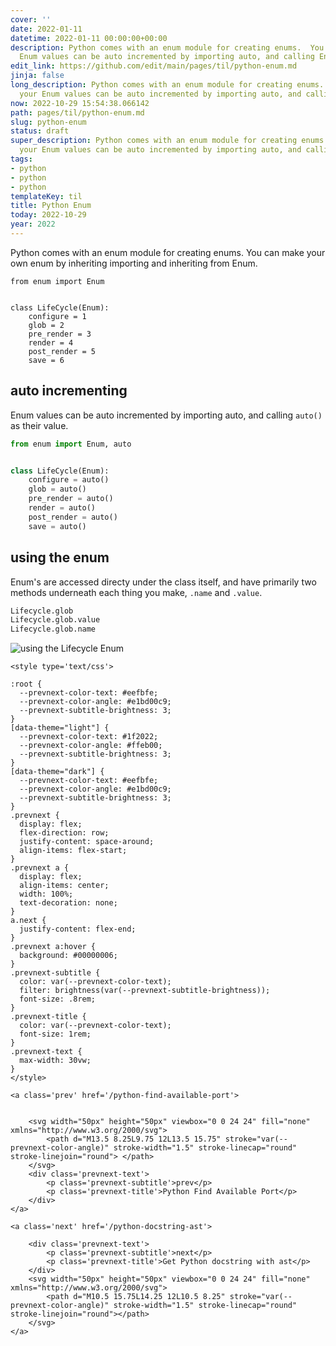 ```yaml
---
cover: ''
date: 2022-01-11
datetime: 2022-01-11 00:00:00+00:00
description: Python comes with an enum module for creating enums.  You can make your
  Enum values can be auto incremented by importing auto, and calling Enum
edit_link: https://github.com/edit/main/pages/til/python-enum.md
jinja: false
long_description: Python comes with an enum module for creating enums.  You can make
  your Enum values can be auto incremented by importing auto, and calling Enum
now: 2022-10-29 15:54:38.066142
path: pages/til/python-enum.md
slug: python-enum
status: draft
super_description: Python comes with an enum module for creating enums.  You can make
  your Enum values can be auto incremented by importing auto, and calling Enum
tags:
- python
- python
- python
templateKey: til
title: Python Enum
today: 2022-10-29
year: 2022
---
```


Python comes with an enum module for creating enums.  You can make your
own enum by inheriting importing and inheriting from Enum.

```
from enum import Enum


class LifeCycle(Enum):
    configure = 1
    glob = 2
    pre_render = 3
    render = 4
    post_render = 5
    save = 6
```

## auto incrementing

Enum values can be auto incremented by importing auto, and calling
`auto()` as their value.

``` python
from enum import Enum, auto


class LifeCycle(Enum):
    configure = auto()
    glob = auto()
    pre_render = auto()
    render = auto()
    post_render = auto()
    save = auto()
```

## using the enum

Enum's are accessed directy under the class itself, and have primarily
two methods underneath each thing you make, `.name` and `.value`.

``` python
Lifecycle.glob
Lifecycle.glob.value
Lifecycle.glob.name
```

![using the Lifecycle Enum](https://images.waylonwalker.com/using-lifecycle-enum.png)
<div class='prevnext'>

    <style type='text/css'>

    :root {
      --prevnext-color-text: #eefbfe;
      --prevnext-color-angle: #e1bd00c9;
      --prevnext-subtitle-brightness: 3;
    }
    [data-theme="light"] {
      --prevnext-color-text: #1f2022;
      --prevnext-color-angle: #ffeb00;
      --prevnext-subtitle-brightness: 3;
    }
    [data-theme="dark"] {
      --prevnext-color-text: #eefbfe;
      --prevnext-color-angle: #e1bd00c9;
      --prevnext-subtitle-brightness: 3;
    }
    .prevnext {
      display: flex;
      flex-direction: row;
      justify-content: space-around;
      align-items: flex-start;
    }
    .prevnext a {
      display: flex;
      align-items: center;
      width: 100%;
      text-decoration: none;
    }
    a.next {
      justify-content: flex-end;
    }
    .prevnext a:hover {
      background: #00000006;
    }
    .prevnext-subtitle {
      color: var(--prevnext-color-text);
      filter: brightness(var(--prevnext-subtitle-brightness));
      font-size: .8rem;
    }
    .prevnext-title {
      color: var(--prevnext-color-text);
      font-size: 1rem;
    }
    .prevnext-text {
      max-width: 30vw;
    }
    </style>
    
    <a class='prev' href='/python-find-available-port'>
    

        <svg width="50px" height="50px" viewbox="0 0 24 24" fill="none" xmlns="http://www.w3.org/2000/svg">
            <path d="M13.5 8.25L9.75 12L13.5 15.75" stroke="var(--prevnext-color-angle)" stroke-width="1.5" stroke-linecap="round" stroke-linejoin="round"> </path>
        </svg>
        <div class='prevnext-text'>
            <p class='prevnext-subtitle'>prev</p>
            <p class='prevnext-title'>Python Find Available Port</p>
        </div>
    </a>
    
    <a class='next' href='/python-docstring-ast'>
    
        <div class='prevnext-text'>
            <p class='prevnext-subtitle'>next</p>
            <p class='prevnext-title'>Get Python docstring with ast</p>
        </div>
        <svg width="50px" height="50px" viewbox="0 0 24 24" fill="none" xmlns="http://www.w3.org/2000/svg">
            <path d="M10.5 15.75L14.25 12L10.5 8.25" stroke="var(--prevnext-color-angle)" stroke-width="1.5" stroke-linecap="round" stroke-linejoin="round"></path>
        </svg>
    </a>
  </div>